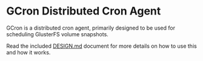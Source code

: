 # GCron Distributed Cron Agent

GCron is a distributed cron agent, primarily designed to be used for scheduling
GlusterFS volume snapshots.

Read the included [DESIGN.md](DESIGN.md) document for more details on how to use this and
how it works.
